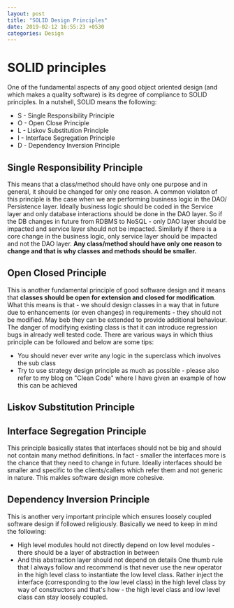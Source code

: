 ```yaml
---
layout: post
title: "SOLID Design Principles"
date: 2019-02-12 16:55:23 +0530
categories: Design
---
```


# SOLID principles
One of the fundamental aspects of any good object oriented design (and which makes a quality software) is its degree of compliance to SOLID principles. In a nutshell, SOLID means the following:
* S - Single Responsibility Principle
* O - Open Close Principle
* L - Liskov Substitution Principle
* I - Interface Segregation Principle
* D - Dependency Inversion Principle

## Single Responsibility Principle
This means that a class/method should have only one purpose and in general, it should be changed for only one reason. 
A common violaton of this principle is the case when we are performing business logic in the DAO/ Persistence layer. Ideally business logic should be coded in the Service layer and only database interactions should be done in the DAO layer. So if the DB changes in future from RDBMS to NoSQL - only DAO layer should be impacted and service layer should not be impacted. Similarly if there is a core change in the business logic, only service layer should be impacted and not the DAO layer. **Any class/method should have only one reason to change and that is why classes and methods should be smaller.**   

## Open Closed Principle
This is another fundamental principle of good software design and it means that **classes should be open for extension and closed for modification**. What this means is that - we should design classes in a way that in future due to enhancements (or even changes) in requirements - they should not be modified. May beb they can be extended to provide additional behaviour. The danger of modifying existing class is that it can introduce regression bugs in already well tested code.
There are various ways in which thius principle can be followed and below are some tips:
* You should never ever write any logic in the superclass which involves the sub class
* Try to use strategy design principle as much as possible - please also refer to my blog on "Clean Code" where I have given an example of how this can be achieved 

## Liskov Substitution Principle

## Interface Segregation Principle
This principle basically states that interfaces should not be big and should not contain many method definitions. In fact - smaller the interfaces more is the chance that they need to change in future. Ideally interfaces should be smaller and specific to the clients/callers which refer them and not generic in nature. This makles software design more cohesive. 

## Dependency Inversion Principle
This is another very important principle which ensures loosely coupled software design if followed religiously. Basically we need to keep in mind the following:
* High level modules hould not directly depend on low level modules - there should be a layer of abstraction in between
* And this abstraction layer should not depend on details
One thumb rule that I always follow and recommend is that never use the new operator in the high level class to instantiate the low level class. Rather inject the interface (corresponding to the low level class) in the high level class by way of constructors and that's how - the high level class and low level class can stay loosely coupled.

